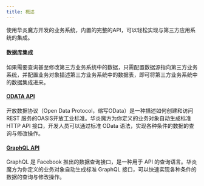 ```yaml
---
title: 概述
---
```


使用华炎魔方开发的业务系统，内置的完整的API，可以轻松实现与第三方应用系统的集成。

#### 数据库集成

如果需要查询甚至修改第三方业务系统中的数据，只需配置数据源指向第三方业务系统，并配置业务对象描述第三方业务系统中的数据表，即可将第三方业务系统中的数据集成进来。

#### [ODATA API](/developer/api/odata.md)

开放数据协议（Open Data Protocol，缩写OData）是一种描述如何创建和访问 REST 服务的OASIS开放工业标准。华炎魔方为你定义的业务对象自动生成标准 HTTP API 接口，开发人员可以通过标准 OData 语法，实现各种条件的数据的查询与修改操作。

#### [GraphQL API](/developer/api/graphql.md)

GraphQL 是 Facebook 推出的数据查询接口，是一种用于 API 的查询语言。华炎魔方为你定义的业务对象自动生成标准 GraphQL 接口，可以快速实现各种条件的数据的查询与修改操作。

